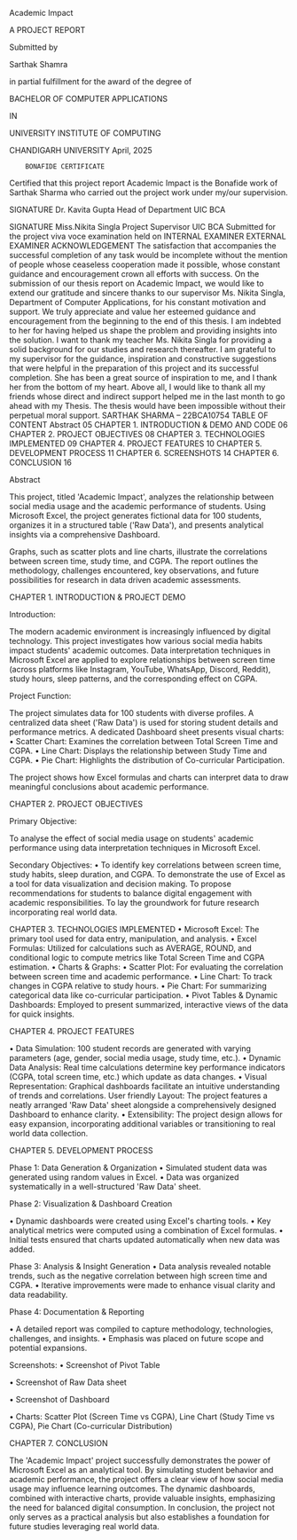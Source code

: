 Academic Impact

A PROJECT REPORT

Submitted by

Sarthak Shamra


in partial fulfillment for the award of the degree of


BACHELOR OF COMPUTER APPLICATIONS


IN

UNIVERSITY INSTITUTE OF COMPUTING


CHANDIGARH UNIVERSITY
April, 2025 

 

        BONAFIDE CERTIFICATE
Certified that this project report Academic Impact is the Bonafide work of
 Sarthak Sharma who carried out the project work under my/our supervision.



 
SIGNATURE
Dr. Kavita Gupta
Head of Department UIC   BCA
 
SIGNATURE
Miss.Nikita Singla
Project Supervisor
UIC   BCA 
Submitted for the project viva voce examination held on
INTERNAL EXAMINER	EXTERNAL EXAMINER 
ACKNOWLEDGEMENT
The satisfaction that accompanies the successful completion of any task would be incomplete without the mention of people whose ceaseless cooperation made it possible, whose constant guidance and encouragement crown all efforts with success. On the submission of our thesis report on Academic Impact, we would like to extend our gratitude and sincere thanks to our supervisor Ms. Nikita Singla, Department of Computer Applications, for his constant motivation and support. We truly appreciate and value her esteemed guidance and encouragement from the beginning to the end of this thesis. I am indebted to her for having helped us shape the problem and providing insights into the solution. I want to thank my teacher Ms. Nikita Singla for providing a solid background for our studies and research thereafter. I am grateful to my supervisor for the guidance, inspiration and constructive suggestions that were helpful in the preparation of this project and its successful completion. She has been a great source of inspiration to me, and I thank her from the bottom of my heart. Above all, I would like to thank all my friends whose direct and indirect support helped me in the last month to go ahead with my Thesis. The thesis would have been impossible without their perpetual moral support.
SARTHAK SHARMA – 22BCA10754 
TABLE OF CONTENT
Abstract	05
CHAPTER 1. INTRODUCTION & DEMO AND CODE	06
CHAPTER 2. PROJECT OBJECTIVES	08
CHAPTER 3. TECHNOLOGIES IMPLEMENTED	09
CHAPTER 4. PROJECT FEATURES	10
CHAPTER 5. DEVELOPMENT PROCESS	11
CHAPTER 6. SCREENSHOTS	14
   CHAPTER 6. CONCLUSION	16 

Abstract

This project, titled 'Academic Impact', analyzes the relationship between social media usage and the academic performance of students. Using Microsoft Excel, the project generates fictional data for 100 students, organizes it in a structured table ('Raw Data'), and presents analytical insights via a comprehensive Dashboard.

Graphs, such as scatter plots and line charts, illustrate the correlations between screen time, study time, and CGPA. The report outlines the methodology, challenges encountered, key observations, and future possibilities for research in data driven academic assessments.




CHAPTER 1. INTRODUCTION & PROJECT DEMO

Introduction:


The modern academic environment is increasingly influenced by digital technology. This project investigates how various social media habits impact students' academic outcomes. Data interpretation techniques in Microsoft Excel are applied to explore relationships between screen time (across platforms like Instagram, YouTube, WhatsApp, Discord, Reddit), study hours, sleep patterns, and the corresponding effect on CGPA.


Project Function:

  The project simulates data for 100 students with diverse profiles.
 A centralized data sheet ('Raw Data') is used for storing student details and performance metrics.
A dedicated Dashboard sheet presents visual charts:
  • Scatter Chart: Examines the correlation between Total Screen Time and 	CGPA.
  • Line Chart: Displays the relationship between Study Time and CGPA.
  • Pie Chart: Highlights the distribution of Co-curricular Participation.

The project shows how Excel formulas and charts can interpret data to draw
meaningful conclusions about academic performance.



CHAPTER 2. PROJECT OBJECTIVES

Primary Objective:

To analyse the effect of social media usage on students' academic performance using data interpretation techniques in Microsoft Excel.


Secondary Objectives:
•	To identify key correlations between screen time, study habits, sleep duration, and CGPA.
  To demonstrate the use of Excel as a tool for data visualization and decision making.
  To propose recommendations for students to balance digital engagement with academic responsibilities.
  To lay the groundwork for future research incorporating real world data.

CHAPTER 3. TECHNOLOGIES IMPLEMENTED
•	Microsoft Excel: The primary tool used for data entry, manipulation, and analysis.
•	Excel Formulas: Utilized for calculations such as AVERAGE, ROUND, and conditional logic to compute metrics like Total Screen Time and CGPA estimation.
•	Charts & Graphs:
•	Scatter Plot: For evaluating the correlation between screen time and academic performance.
•	Line Chart: To track changes in CGPA relative to study hours.
•	Pie Chart: For summarizing categorical data like co-curricular
participation.
•	Pivot Tables & Dynamic Dashboards: Employed to present summarized, interactive views of the data for quick insights.

CHAPTER 4. PROJECT FEATURES

•	Data Simulation: 100 student records are generated with varying parameters (age, gender, social media usage, study time, etc.).
•	Dynamic Data Analysis: Real time calculations determine key performance indicators (CGPA, total screen time, etc.) which update as data changes.
•	Visual Representation: Graphical dashboards facilitate an intuitive understanding of trends and correlations.
User friendly Layout: The project features a neatly arranged 'Raw Data' sheet alongside a comprehensively designed Dashboard to enhance clarity.
•	Extensibility: The project design allows for easy expansion, incorporating additional variables or transitioning to real world data collection.


CHAPTER 5. DEVELOPMENT PROCESS

Phase 1: Data Generation & Organization
  • Simulated student data was generated using random values
in Excel.
  • Data was organized systematically in a well-structured 'Raw Data' sheet.

Phase 2: Visualization & Dashboard Creation

  • Dynamic dashboards were created using Excel's charting tools.
  • Key analytical metrics were computed using a combination of Excel
formulas.
  • Initial tests ensured that charts updated automatically when new data was 
added.

Phase 3: Analysis & Insight Generation
  • Data analysis revealed notable trends, such as the negative correlation between high screen time and CGPA.
  • Iterative improvements were made to enhance visual clarity and data readability.

  Phase 4: Documentation & Reporting

  • A detailed report was compiled to capture methodology, technologies, challenges, and insights.
  • Emphasis was placed on future scope and potential expansions.





Screenshots:
•	Screenshot of Pivot Table

•	Screenshot of Raw Data sheet






•	Screenshot of Dashboard







•	Charts: Scatter Plot (Screen Time vs CGPA), Line Chart (Study Time vs CGPA), Pie Chart (Co-curricular Distribution)







CHAPTER 7. CONCLUSION

The 'Academic Impact' project successfully demonstrates the power of Microsoft Excel as an analytical tool. By simulating student behavior and academic performance, the project offers a clear view of how social media usage may influence learning outcomes. The dynamic dashboards, combined with interactive charts, provide valuable insights, emphasizing the need for balanced digital consumption. In conclusion, the project not only serves as a practical analysis but also establishes a foundation for future studies leveraging real world data.

